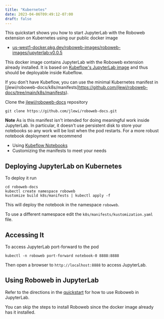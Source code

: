 ```yaml
---
title: "Kubernetes"
date: 2023-04-06T09:49:12-07:00
draft: false
---
```


This quickstart shows you how to start JupyterLab with the Roboweb extension on
Kubernetes using our public docker image

* [us-west1-docker.pkg.dev/roboweb-images/roboweb-images/jupyterlab:v0.0.5](us-west1-docker.pkg.dev/roboweb-images/roboweb-images/jupyterlab)

This docker image contains JupyterLab with the Roboweb extension already installed.
It is based on [Kubeflow's JupyterLab image](https://www.kubeflow.org/docs/components/notebooks/container-images/#custom-images)
and thus should be deployable inside Kubeflow.

If you don't have Kubeflow, you can use the minimal Kubernetes manifest in
[jlewi/roboweb-docs/k8s/manifests]https://github.com/jlewi/roboweb-docs/tree/main/k8s/manifests).

Clone the [jlewi/roboweb-docs](https://github.com/jlewi/roboweb-docs.git) repository

```
git clone https://github.com/jlewi/roboweb-docs.git
```

**Note** As is this manifest isn't intended for doing meaningful work inside JupyterLab. In particular, it doesn't
use persistent disk to store your notebooks so any work will be lost when the
pod restarts. For a more robust notebook deployment we recommend

* Using [Kubeflow Notebooks](https://www.kubeflow.org/docs/components/notebooks/)
* Customizing the manifests to meet your needs

## Deploying JupyterLab on Kubernetes

To deploy it run

```
cd roboweb-docs
kubectl create namespace roboweb
kustomize build k8s/manifests | kubectl apply -f
```

This will deploy the notebook in the namespace `roboweb`.

To use a different namespace edit the `k8s/manifests/kustomization.yaml` file.

## Accessing It

To access JupyterLab port-forward to the pod

```
kubectl -n roboweb port-forward notebook-0 8888:8888
```

Then open a browser to `http://localhost:8888` to access JupyterLab.

## Using Roboweb in JupyterLab

Refer to the directions in the [quickstart](/docs/quickstart/) for how to use Roboweb in JupyterLab.

You can skip the steps to install Roboweb since the docker image already has it installed.
